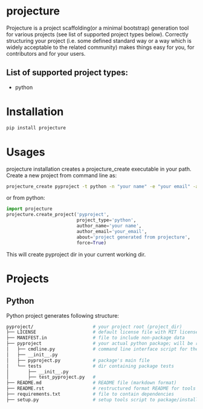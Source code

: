 # projecture
Projecture is a project scaffolding(or a minimal bootstrap) generation tool for various projects (see list of supported project types below). Correctly structuring your project (i.e. some defined standard way or a way which is widely acceptable to the related community) makes things easy for you, for contributors and for your users.

## List of supported project types:
- python

# Installation

```bash
pip install projecture
```

# Usages

projecture installation creates a projecture_create executable in your path. Create a new project from command line as:

```bash
projecture_create pyproject -t python -n "your name" -e "your email" -a "project generated from projecture"
```

or from python:

```python
import projecture
projecture.create_project('pyproject',
                          project_type='python',
                          author_name='your name',
                          author_email='your_email',
                          about='project generated from projecture',
                          force=True)
```

This will create pyproject dir in your current working dir.

# Projects

## Python

Python project generates following structure:

```bash
pyproject/                      # your project root (project_dir)
├── LICENSE                     # default license file with MIT license
├── MANIFEST.in                 # file to include non-package data
├── pyproject                   # your actual python package; will be referred as package_dir further
│   ├── cmdline.py              # command line interface script for the package
│   ├── __init__.py
│   ├── pyproject.py            # package's main file
│   └── tests                   # dir containing package tests
│       ├── __init__.py
│       ├── test_pyproject.py   #
├── README.md                   # README file (markdown format)
├── README.rst                  # restructured format README for tools like Sphinx
├── requirements.txt            # file to contain dependencies
├── setup.py                    # setup tools script to package/install project
```
